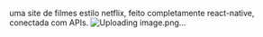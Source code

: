 uma site de filmes estilo netflix, feito completamente react-native, conectada com APIs.
![Uploading image.png…]()
